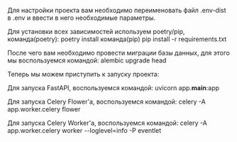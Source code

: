 Для настройки проекта вам необходимо переименовать файл .env-dist в .env и ввести в него необходимые параметры.

Для установки всех зависимостей используем poetry/pip, команда(poetry): poetry install команда(pip) pip install -r requirements.txt


После чего вам необходимо провести миграции базы данных, для этого мы воспользуемся командой: alembic upgrade head


Теперь мы можем приступить к запуску проекта:

Для запуска FastAPI, воспользуемся командой: uvicorn app.__main__:app

Для запуска Celery Flower'a, воспользуемся командой: celery -A app.worker.celery flower

Для запуска Celery Worker'a, воспользуемся командой: celery -A app.worker.celery worker --loglevel=info -P eventlet

